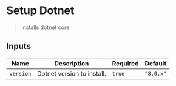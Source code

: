 
# Setup Dotnet

> Installs dotnet core.


## Inputs

| Name | Description | Required | Default |
| --- | --- | --- | --- |
| `version` | Dotnet version to install. | `true` | `"8.0.x"` |

